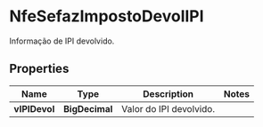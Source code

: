 

# NfeSefazImpostoDevolIPI

Informação de IPI devolvido.

## Properties

| Name | Type | Description | Notes |
|------------ | ------------- | ------------- | -------------|
|**vIPIDevol** | **BigDecimal** | Valor do IPI devolvido. |  |



